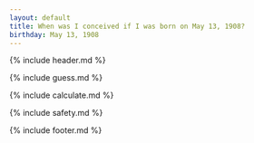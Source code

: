```yaml
---
layout: default
title: When was I conceived if I was born on May 13, 1908?
birthday: May 13, 1908
---
```


{% include header.md %}

{% include guess.md %}

{% include calculate.md %}

{% include safety.md %}

{% include footer.md %}



